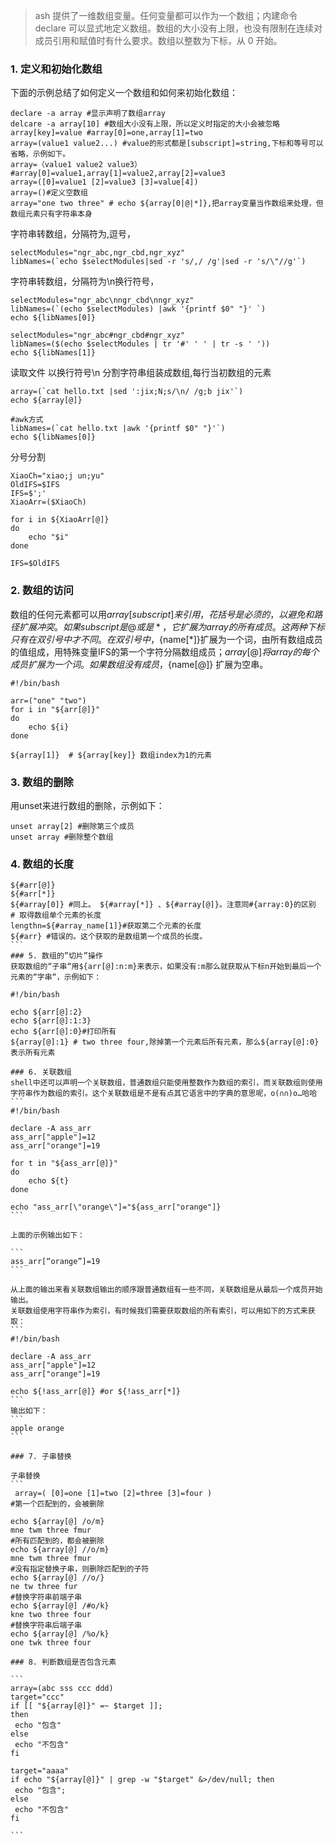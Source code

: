 

>ash 提供了一维数组变量。任何变量都可以作为一个数组；内建命令 declare 可以显式地定义数组。数组的大小没有上限，也没有限制在连续对成员引用和赋值时有什么要求。数组以整数为下标，从 0 开始。

### 1. 定义和初始化数组
下面的示例总结了如何定义一个数组和如何来初始化数组：

```
declare -a array #显示声明了数组array
delcare -a array[10] #数组大小没有上限，所以定义时指定的大小会被忽略
array[key]=value #array[0]=one,array[1]=two
array=(value1 value2...) #value的形式都是[subscript]=string,下标和等号可以省略，示例如下。
array=（value1 value2 value3） #array[0]=value1,array[1]=value2,array[2]=value3
array=([0]=value1 [2]=value3 [3]=value[4])
array=()#定义空数组
array="one two three" # echo ${array[0|@|*]},把array变量当作数组来处理，但数组元素只有字符串本身
```
字符串转数组，分隔符为,逗号，
```
selectModules="ngr_abc,ngr_cbd,ngr_xyz"
libNames=(`echo $selectModules|sed -r 's/,/ /g'|sed -r 's/\"//g'`)
```
字符串转数组，分隔符为\n换行符号，
```
selectModules="ngr_abc\nngr_cbd\nngr_xyz"
libNames=(`(echo $selectModules) |awk '{printf $0" "}' `)
echo ${libNames[0]}

```

```
selectModules="ngr_abc#ngr_cbd#ngr_xyz"
libNames=($(echo $selectModules | tr '#' ' ' | tr -s ' '))
echo ${libNames[1]}
```
读取文件 以换行符号\n 分割字符串组装成数组,每行当初数组的元素
```
array=(`cat hello.txt |sed ':jix;N;s/\n/ /g;b jix'`)
echo ${array[@]}

#awk方式
libNames=(`cat hello.txt |awk '{printf $0" "}'`)
echo ${libNames[0]}

```
分号分割
```
XiaoCh="xiao;j un;yu"                                                                                                                      
OldIFS=$IFS                                                                                                                              
IFS=$';'                                                                                                                                 
XiaoArr=($XiaoCh)                                                                                                                          
                                                                                                                                           
for i in ${XiaoArr[@]}                                                                                                                     
do                                                                                                                                         
    echo "$i"                                                                                                                              
done                                                                                                                                       
                                                                                                                                           
IFS=$OldIFS  
```

### 2. 数组的访问
数组的任何元素都可以用${array[subscript]}来引用，花括号是必须的，以避免和路径扩展冲突。 
如果 subscript 是@或是*，它扩展为array的所有成员。这两种下标只有在双引号中才不同。在双引号中，${name[*]}扩展为一个词，由所有数组成员的值组成，用特殊变量IFS的第一个字符分隔数组成员；${array[@]}将array的每个成员扩展为一个词。 如果数组没有成员，${name[@]} 扩展为空串。
```
#!/bin/bash

arr=("one" "two")
for i in "${arr[@]}"
do
    echo ${i}
done

${array[1]}  # ${array[key]} 数组index为1的元素

```

### 3. 数组的删除
用unset来进行数组的删除，示例如下：
```
unset array[2] #删除第三个成员
unset array #删除整个数组
```

### 4. 数组的长度
````
${#arr[@]}
${#arr[*]}
${#array[0]} #同上。 ${#array[*]} 、${#array[@]}。注意同#{array:0}的区别
# 取得数组单个元素的长度
lengthn=${#array_name[1]}#获取第二个元素的长度
${#arr} #错误的。这个获取的是数组第一个成员的长度。
```
### 5. 数组的”切片”操作
获取数组的“子串“用${arr[@]:n:m}来表示，如果没有:m那么就获取从下标n开始到最后一个元素的“字串“，示例如下：

#!/bin/bash

echo ${arr[@]:2}
echo ${arr[@]:1:3}
echo ${arr[@]:0}#打印所有
${array[@]:1} # two three four,除掉第一个元素后所有元素，那么${array[@]:0}表示所有元素

### 6. 关联数组
shell中还可以声明一个关联数组，普通数组只能使用整数作为数组的索引，而关联数组则使用字符串作为数组的索引。这个关联数组是不是有点其它语言中的字典的意思呢，o(∩∩)o…哈哈
```
#!/bin/bash

declare -A ass_arr
ass_arr["apple"]=12
ass_arr["orange"]=19

for t in "${ass_arr[@]}"
do
    echo ${t}
done

echo "ass_arr[\"orange\"]="${ass_arr["orange"]}
```

上面的示例输出如下：

```
ass_arr[“orange”]=19
```

从上面的输出来看关联数组输出的顺序跟普通数组有一些不同，关联数组是从最后一个成员开始输出。 
关联数组使用字符串作为索引，有时候我们需要获取数组的所有索引，可以用如下的方式来获取：
```
#!/bin/bash

declare -A ass_arr
ass_arr["apple"]=12
ass_arr["orange"]=19

echo ${!ass_arr[@]} #or ${!ass_arr[*]}
```
输出如下：
```
apple orange
```

### 7. 子串替换

子串替换
```
 array=( [0]=one [1]=two [2]=three [3]=four )
#第一个匹配到的，会被删除

echo ${array[@] /o/m}
mne twm three fmur
#所有匹配到的，都会被删除
echo ${array[@] //o/m}
mne twm three fmur
#没有指定替换子串，则删除匹配到的子符
echo ${array[@] //o/}
ne tw three fur
#替换字符串前端子串
echo ${array[@] /#o/k}
kne two three four
#替换字符串后端子串
echo ${array[@] /%o/k}
one twk three four

### 8. 判断数组是否包含元素

```
array=(abc sss ccc ddd)
target="ccc"
if [[ "${array[@]}" =~ $target ]];
then
 echo "包含"
else
 echo "不包含"
fi

target="aaaa"
if echo "${array[@]}" | grep -w "$target" &>/dev/null; then
 echo "包含"; 
else
 echo "不包含"
fi

```